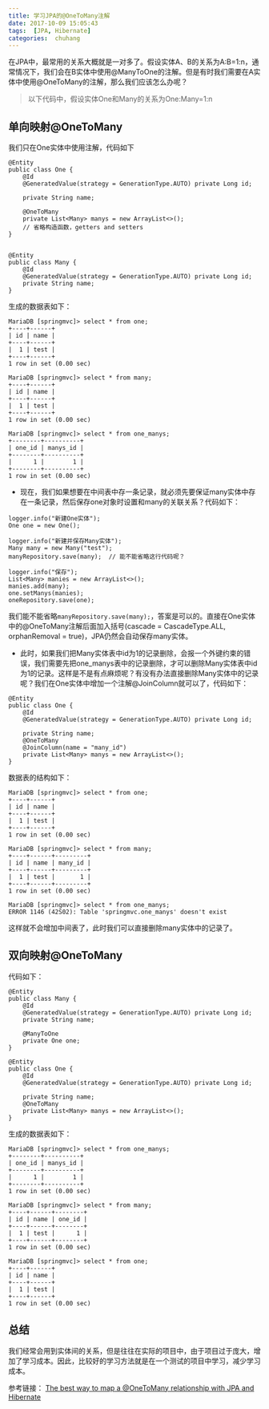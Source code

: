 ```yaml
---
title: 学习JPA的@OneToMany注解
date: 2017-10-09 15:05:43
tags:  [JPA, Hibernate]
categories:  chuhang
---
```


在JPA中，最常用的关系大概就是一对多了。假设实体A、B的关系为A:B=1:n，通常情况下，我们会在B实体中使用@ManyToOne的注解。但是有时我们需要在A实体中使用@OneToMany的注解，那么我们应该怎么办呢？

> 以下代码中，假设实体One和Many的关系为One:Many=1:n

## 单向映射@OneToMany
我们只在One实体中使用注解，代码如下
```
@Entity
public class One {
    @Id
    @GeneratedValue(strategy = GenerationType.AUTO) private Long id;

    private String name;
    
    @OneToMany
    private List<Many> manys = new ArrayList<>();
    // 省略构造函数，getters and setters
}


@Entity
public class Many {
    @Id
    @GeneratedValue(strategy = GenerationType.AUTO) private Long id;
    private String name;
}
```
生成的数据表如下：
```
MariaDB [springmvc]> select * from one;
+----+------+
| id | name |
+----+------+
|  1 | test |
+----+------+
1 row in set (0.00 sec)

MariaDB [springmvc]> select * from many;
+----+------+
| id | name |
+----+------+
|  1 | test |
+----+------+
1 row in set (0.00 sec)

MariaDB [springmvc]> select * from one_manys;
+--------+----------+
| one_id | manys_id |
+--------+----------+
|      1 |        1 |
+--------+----------+
1 row in set (0.00 sec)

```

+ 现在，我们如果想要在中间表中存一条记录，就必须先要保证many实体中存在一条记录，然后保存one对象时设置和many的关联关系？代码如下：
```
logger.info("新建One实体");
One one = new One();

logger.info("新建并保存Many实体");
Many many = new Many("test");
manyRepository.save(many);	// 能不能省略这行代码呢？

logger.info("保存");
List<Many> manies = new ArrayList<>();
manies.add(many);
one.setManys(manies);
oneRepository.save(one);
```
我们能不能省略``manyRepository.save(many);``，答案是可以的。直接在One实体中的@OneToMany注解后面加入括号(cascade = CascadeType.ALL, orphanRemoval = true)，JPA仍然会自动保存many实体。

+ 此时，如果我们把Many实体表中id为1的记录删除，会报一个外键约束的错误，我们需要先把one_manys表中的记录删除，才可以删除Many实体表中id为1的记录。这样是不是有点麻烦呢？有没有办法直接删除Many实体中的记录呢？我们在One实体中增加一个注解@JoinColumn就可以了，代码如下：

```
@Entity
public class One {
    @Id
    @GeneratedValue(strategy = GenerationType.AUTO) private Long id;

    private String name;
    @OneToMany
    @JoinColumn(name = "many_id")
    private List<Many> manys = new ArrayList<>();
}
```

数据表的结构如下：
```
MariaDB [springmvc]> select * from one;
+----+------+
| id | name |
+----+------+
|  1 | test |
+----+------+
1 row in set (0.00 sec)

MariaDB [springmvc]> select * from many;
+----+------+---------+
| id | name | many_id |
+----+------+---------+
|  1 | test |       1 |
+----+------+---------+
1 row in set (0.00 sec)

MariaDB [springmvc]> select * from one_manys;
ERROR 1146 (42S02): Table 'springmvc.one_manys' doesn't exist
```
这样就不会增加中间表了，此时我们可以直接删除many实体中的记录了。

## 双向映射@OneToMany
代码如下：
```
@Entity
public class Many {
    @Id
    @GeneratedValue(strategy = GenerationType.AUTO) private Long id;
    private String name;

    @ManyToOne
    private One one;
}

@Entity
public class One {
    @Id
    @GeneratedValue(strategy = GenerationType.AUTO) private Long id;

    private String name;
    @OneToMany
    private List<Many> manys = new ArrayList<>();
}
```
生成的数据表如下：
```
MariaDB [springmvc]> select * from one_manys;
+--------+----------+
| one_id | manys_id |
+--------+----------+
|      1 |        1 |
+--------+----------+
1 row in set (0.00 sec)

MariaDB [springmvc]> select * from many;
+----+------+--------+
| id | name | one_id |
+----+------+--------+
|  1 | test |      1 |
+----+------+--------+
1 row in set (0.00 sec)

MariaDB [springmvc]> select * from one;
+----+------+
| id | name |
+----+------+
|  1 | test |
+----+------+
1 row in set (0.00 sec)
```

## 总结
我们经常会用到实体间的关系，但是往往在实际的项目中，由于项目过于庞大，增加了学习成本。因此，比较好的学习方法就是在一个测试的项目中学习，减少学习成本。

参考链接：
[The best way to map a @OneToMany relationship with JPA and Hibernate](https://vladmihalcea.com/2017/03/29/the-best-way-to-map-a-onetomany-association-with-jpa-and-hibernate/) 